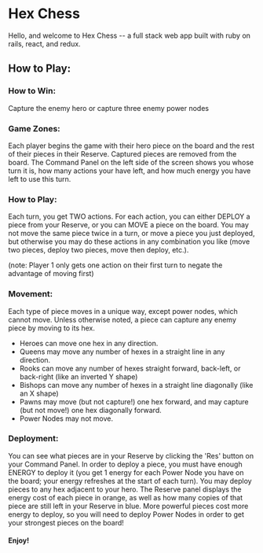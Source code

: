# Hex Chess
Hello, and welcome to Hex Chess -- a full stack web app built with ruby on rails, react, and redux.

## How to Play:

### How to Win:
Capture the enemy hero or capture three enemy power nodes

### Game Zones:

Each player begins the game with their hero piece on the board and the rest of their pieces in their Reserve.  Captured pieces are removed from the board.  The Command Panel on the left side of the screen shows you whose turn it is, how many actions your have left, and how much energy you have left to use this turn.


### How to Play:

Each turn, you get TWO actions.  For each action, you can either DEPLOY a piece from your Reserve, or you can MOVE a piece on the board. You may not move the same piece twice in a turn, or move a piece you just deployed, but otherwise you may do these actions in any combination you like (move two pieces, deploy two pieces, move then deploy, etc.).

(note: Player 1 only gets one action on their first turn to negate the advantage of moving first)


### Movement:

Each type of piece moves in a unique way, except power nodes, which cannot move.  Unless otherwise noted, a piece can capture any enemy piece by moving to its hex.
+ Heroes can move one hex in any direction.
+ Queens may move any number of hexes in a straight line in any direction.
+ Rooks can move any number of hexes straight forward, back-left, or back-right (like an inverted Y shape)
+ Bishops can move any number of hexes in a straight line diagonally (like an X shape)
+ Pawns may move (but not capture!) one hex forward, and may capture (but not move!) one hex diagonally forward.
+ Power Nodes may not move.

### Deployment:

You can see what pieces are in your Reserve by clicking the 'Res' button on your Command Panel.  In order to deploy a piece, you must have enough ENERGY to deploy it (you get 1 energy for each Power Node you have on the board; your energy refreshes at the start of each turn).  You may deploy pieces to any hex adjacent to your hero.  The Reserve panel displays the energy cost of each piece in orange, as well as how many copies of that piece are still left in your Reserve in blue.  More powerful pieces cost more energy to deploy, so you will need to deploy Power Nodes in order to get your strongest pieces on the board!

#### Enjoy!
